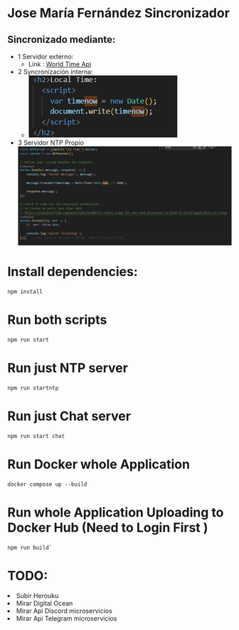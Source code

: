 # Jose María Fernández  Sincronizador
## Sincronizado mediante:
 - 1 Servidor externo:
    - Link : [World Time Api](http://worldtimeapi.org/api/timezone/Europe/Madrid)
 - 2 Syncronización interna:
   - <img src="/Images/image.png">
 - 3 Servidor NTP Propio
   <img src="/Images/NTPSERVER.png">

# Install dependencies:
````
npm install
````
# Run both scripts
````
npm run start
````
# Run just NTP server
````
npm run startntp
````
# Run just Chat server
````
npm run start chat
````
# Run Docker whole Application
````
docker compose up --build
````
# Run whole Application Uploading to Docker Hub (Need to Login First )
````
npm run build`
````


# TODO:
<li>
Subir Herouku
</li>
<li>
Mirar Digital Ocean
<li>
Mirar Api Discord microservicios
</li>
<li>
Mirar Api Telegram microservicios
</li>

